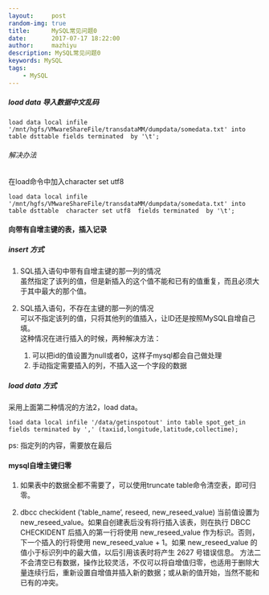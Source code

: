 ```yaml
---
layout:     post
random-img: true
title:      MySQL常见问题0
date:       2017-07-17 18:22:00
author:     mazhiyu
description: MySQL常见问题0
keywords: MySQL
tags:
    - MySQL
---
```




##### load data 导入数据中文乱码

```
load data local infile '/mnt/hgfs/VMwareShareFile/transdataMM/dumpdata/somedata.txt' into table dsttable fields terminated  by '\t';
```

###### 解决办法
在load命令中加入character set utf8

```
load data local infile '/mnt/hgfs/VMwareShareFile/transdataMM/dumpdata/somedata.txt' into table dsttable  character set utf8  fields terminated  by '\t';

```


#### 向带有自增主键的表，插入记录

##### insert 方式

1. SQL插入语句中带有自增主键的那一列的情况  
虽然指定了该列的值，但是新插入的这个值不能和已有的值重复，而且必须大于其中最大的那个值。

2. SQL插入语句，不存在主键的那一列的情况  
可以不指定该列的值，只将其他列的值插入，让ID还是按照MySQL自增自己填。   
这种情况在进行插入的时候，两种解决方法：   
    1. 可以把id的值设置为null或者0，这样子mysql都会自己做处理
    2. 手动指定需要插入的列，不插入这一个字段的数据

##### load data 方式

采用上面第二种情况的方法2，load data。

```
load data local infile '/data/getinspotout' into table spot_get_in fields terminated by ',' (taxiid,longitude,latitude,collectime);

```

ps: 指定列的内容，需要放在最后


#### mysql自增主键归零

1. 如果表中的数据全都不需要了，可以使用truncate table命令清空表，即可归零。

2. dbcc checkident (’table_name’, reseed, new_reseed_value) 当前值设置为 new_reseed_value。如果自创建表后没有将行插入该表，则在执行 DBCC CHECKIDENT 后插入的第一行将使用 new_reseed_value 作为标识。否则，下一个插入的行将使用 new_reseed_value + 1。如果 new_reseed_value 的值小于标识列中的最大值，以后引用该表时将产生 2627 号错误信息。 
方法二不会清空已有数据，操作比较灵活，不仅可以将自增值归零，也适用于删除大量连续行后，重新设置自增值并插入新的数据；或从新的值开始，当然不能和已有的冲突。 